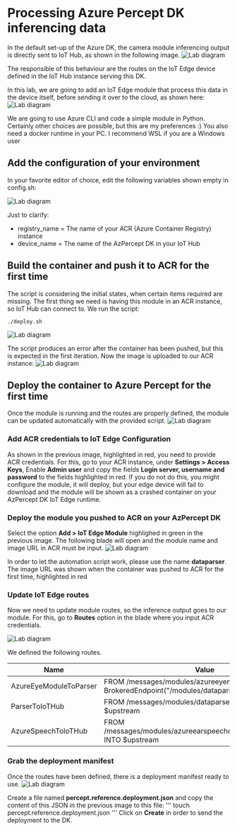 
# Processing Azure Percept DK inferencing data
In the default set-up of the Azure DK, the camera module inferencing output is directly sent to IoT Hub, as shown in the following image.
![Lab diagram](images/lab_1.jpg "Header Image")

The responsible of this behaviour are the routes on the IoT Edge device defined in the IoT Hub instance serving this DK.

In this lab, we are going to add an IoT Edge module that process this data in the device itself, before sending it over to the cloud, as shown here:
![Lab diagram](images/lab_3.jpg "Header Image")

We are going to use Azure CLI and code a simple module in Python. Certainly other choices are possible, but this are my preferences :)
You also need a docker runtime in your PC. I recommend WSL if you are a Windows user

## Add the configuration of your environment
In your favorite editor of choice, edit the following variables shown empty in config.sh:

![Lab diagram](images/lab_4.jpg "Header Image")

Just to clarify:
- registry_name = The name of your ACR (Azure Container Registry) instance
- device_name = The name of the AzPercept DK in your IoT Hub

## Build the container and push it to ACR for the first time
The script is considering the initial states, when certain items required are missing. The first thing we need is having this module in an ACR instance, so IoT Hub can connect to.
We run the script:
```
./deploy.sh
```
![Lab diagram](images/lab_5.jpg "Header Image")

The script produces an error after the container has been pushed, but this is expected in the first iteration. Now the image is uploaded to our ACR instance:
![Lab diagram](images/lab_6.jpg "Header Image")

## Deploy the container to Azure Percept for the first time
Once the module is running and the routes are properly defined, the module can be updated automatically with the provided script.
![Lab diagram](images/lab_7.jpg "Header Image")

### Add ACR credentials to IoT Edge Configuration
As shown in the previous image, highlighted in red, you need to provide ACR credentials. For this, go to your ACR instance, under **Settings > Access Keys**, Enable **Admin user** and copy the fields **Login server, username and password** to the fields highlighted in red. If you do not do this, you might configure the module, it will deploy, but your edge device will fail to download and the module will be shown as a crashed container on your AzPercept DK IoT Edge runtime.

### Deploy the module you pushed to ACR on your AzPercept DK
Select the option **Add > IoT Edge Module** highlighed in green in the previous image. The following blade will open and the module name and image URL in ACR must be input.
![Lab diagram](images/lab_8.jpg "Header Image")

In order to let the automation script work, please use the name **dataparser**. The image URL was shown when the container was pushed to ACR for the first time, highlighted in red

### Update IoT Edge routes
Now we need to update module routes, so the inference output goes to our module. For this, go to **Routes** option in the blade where you input ACR credentials.

![Lab diagram](images/lab_9.jpg "Header Image")

We defined the following routes.

| Name  | Value |
| ------------- | ------------- |
| AzureEyeModuleToParser  | FROM /messages/modules/azureeyemodule/outputs/* INTO BrokeredEndpoint("/modules/dataparser/inputs/input2")  |
| ParserToIoTHub  | FROM /messages/modules/dataparser/outputs/* INTO $upstream  |
| AzureSpeechToIoTHub  | FROM /messages/modules/azureearspeechclientmodule/outputs/* INTO $upstream  |

### Grab the deployment manifest
Once the routes have been defined, there is a deployment manifest ready to use. 
![Lab diagram](images/lab_10.jpg "Header Image")

Create a file named **percept.reference.deployment.json** and copy the content of this JSON in the previous image to this file:
'''
touch percept.reference.deployment.json
'''
Click on **Create** in order to send the deployment to the DK. 
